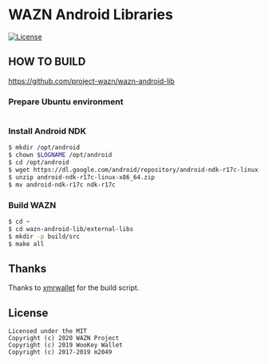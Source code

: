 WAZN Android Libraries
======================

[![License](https://img.shields.io/badge/license-MIT-brightgreen)](https://opensource.org/licenses/MIT)

## HOW TO BUILD

https://github.com/project-wazn/wazn-android-lib

### Prepare Ubuntu environment

```bash
```

### Install Android NDK

```bash
$ mkdir /opt/android
$ chown $LOGNAME /opt/android
$ cd /opt/android
$ wget https://dl.google.com/android/repository/android-ndk-r17c-linux-x86_64.zip
$ unzip android-ndk-r17c-linux-x86_64.zip
$ mv android-ndk-r17c ndk-r17c
```

### Build WAZN

```bash
$ cd ~
$ cd wazn-android-lib/external-libs
$ mkdir -p build/src
$ make all
```

## Thanks

Thanks to [xmrwallet](https://github.com/m2049r/xmrwallet) for the build script.

## License
```
Licensed under the MIT
Copyright (c) 2020 WAZN Project
Copyright (c) 2019 WooKey Wallet
Copyright (c) 2017-2019 m2049
```
